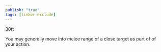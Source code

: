 ```yaml
---
publish: "true"
tags: [linker-exclude]
---
```

30ft

You may generally move into melee range of a close target as part of of your action.
